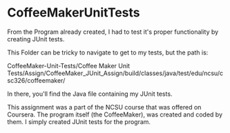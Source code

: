 # CoffeeMakerUnitTests


From the Program already created, I had to test it's proper functionality by creating JUnit tests.

This Folder can be tricky to navigate to get to my tests, but the path is:

CoffeeMaker-Unit-Tests/Coffee Maker Unit Tests/Assign/CoffeeMaker_JUnit_Assign/build/classes/java/test/edu/ncsu/csc326/coffeemaker/

In there, you'll find the Java file containing my JUnit tests.

This assignment was a part of the NCSU course that was offered on Coursera. The program itself (the CoffeeMaker), was created and coded by them. I simply created JUnit tests for the program.
